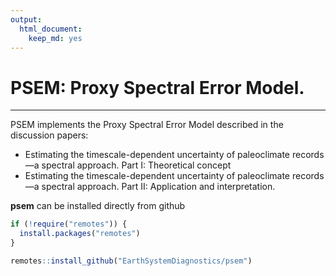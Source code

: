 ```yaml
---
output: 
  html_document: 
    keep_md: yes
---
```


# PSEM: Proxy Spectral Error Model.

-------




PSEM implements the Proxy Spectral Error Model described in the discussion papers:

* Estimating the timescale-dependent uncertainty of paleoclimate records—a spectral approach. Part I: Theoretical concept 
* Estimating the timescale-dependent uncertainty of paleoclimate records—a spectral approach. Part II: Application and interpretation.


**psem** can be installed directly from github


```r
if (!require("remotes")) {
  install.packages("remotes")
}

remotes::install_github("EarthSystemDiagnostics/psem")
```
